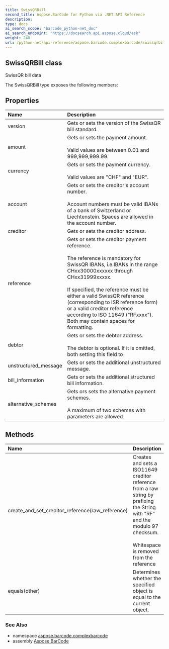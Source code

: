 ```yaml
---
title: SwissQRBill
second_title: Aspose.BarCode for Python via .NET API Reference
description: 
type: docs
ai_search_scope: "barcode_python-net_doc"
ai_search_endpoint: "https://docsearch.api.aspose.cloud/ask"
weight: 240
url: /python-net/api-reference/aspose.barcode.complexbarcode/swissqrbill/
---
```


## SwissQRBill class

SwissQR bill data

The SwissQRBill type exposes the following members:
## Properties
| Name | Description |
| :- | :- |
|version|Gets or sets the version of the SwissQR bill standard.|
|amount|Gets or sets the payment amount.<br/>            <br/>            Valid values are between 0.01 and 999,999,999.99.|
|currency|Gets or sets the payment currency.<br/>            <br/>            Valid values are "CHF" and "EUR".|
|account|Gets or sets the creditor's account number.<br/>            <br/>            Account numbers must be valid IBANs of a bank of Switzerland or<br/>            Liechtenstein. Spaces are allowed in the account number.|
|creditor|Gets or sets the creditor address.|
|reference|Gets or sets the creditor payment reference.<br/>            <br/>            The reference is mandatory for SwissQR IBANs, i.e.IBANs in the range<br/>            CHxx30000xxxxxx through CHxx31999xxxxx.<br/>            <br/>            If specified, the reference must be either a valid SwissQR reference<br/>            (corresponding to ISR reference form) or a valid creditor reference<br/>            according to ISO 11649 ("RFxxxx"). Both may contain spaces for formatting.|
|debtor|Gets or sets the debtor address.<br/>            <br/>            The debtor is optional. If it is omitted, both setting this field to|
|unstructured_message|Gets or sets the additional unstructured message.|
|bill_information|Gets or sets the additional structured bill information.|
|alternative_schemes|Gets ors sets the alternative payment schemes.<br/>            <br/>            A maximum of two schemes with parameters are allowed.|
## Methods
| Name | Description |
| :- | :- |
|create_and_set_creditor_reference(raw_reference)|Creates and sets a ISO11649 creditor reference from a raw string by prefixing<br/>            the String with "RF" and the modulo 97 checksum.<br/>            <br/>            Whitespace is removed from the reference|
|equals(other)|Determines whether the specified object is equal to the current object.|

### See Also

* namespace [aspose.barcode.complexbarcode](/barcode/python-net/api-reference/aspose.barcode.complexbarcode/)
* assembly [Aspose.BarCode](/barcode/python-net/api-reference/)

